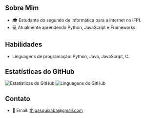 ## Sobre Mim

- 🎓 Estudante do segundo de informática para a internet no IFPI.
- 💻 Atualmente aprendendo Python, JavaScript e Frameworks.

## Habilidades

- Linguagens de programação: Python, Java, JavaScript, C.

## Estatísticas do GitHub

![Estatísticas do GitHub](https://github-readme-stats.vercel.app/api?username=ThiagoQuixaba&show_icons=true&theme=radical&hide_title=true&card_width=400) ![Linguagens do GitHub](https://github-readme-stats.vercel.app/api/top-langs/?username=ThiagoQuixaba&layout=compact&theme=radical&hide_title=true&card_width=400)


## Contato

- 📧 Email: thigasquixaba@gmail.com



<!--
**ThiagoQuixaba/ThiagoQuixaba** is a ✨ _special_ ✨ repository because its `README.md` (this file) appears on your GitHub profile.

Here are some ideas to get you started:

- 🔭 I’m currently working on ...
- 🌱 I’m currently learning ...
- 👯 I’m looking to collaborate on ...
- 🤔 I’m looking for help with ...
- 💬 Ask me about ...
- 📫 How to reach me: ...
- 😄 Pronouns: ...
- ⚡ Fun fact: ...
-->
